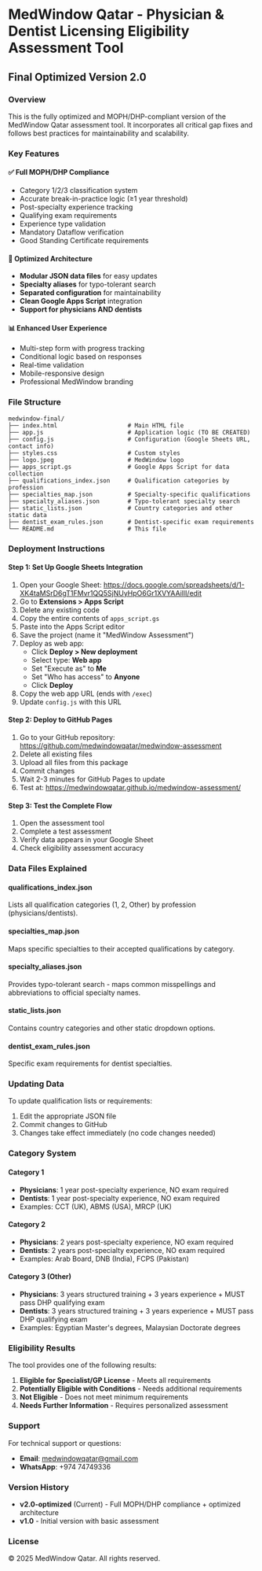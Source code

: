 # MedWindow Qatar - Physician & Dentist Licensing Eligibility Assessment Tool
## Final Optimized Version 2.0

### Overview

This is the fully optimized and MOPH/DHP-compliant version of the MedWindow Qatar assessment tool. It incorporates all critical gap fixes and follows best practices for maintainability and scalability.

### Key Features

#### ✅ Full MOPH/DHP Compliance
- Category 1/2/3 classification system
- Accurate break-in-practice logic (≥1 year threshold)
- Post-specialty experience tracking
- Qualifying exam requirements
- Experience type validation
- Mandatory Dataflow verification
- Good Standing Certificate requirements

#### 🎯 Optimized Architecture
- **Modular JSON data files** for easy updates
- **Specialty aliases** for typo-tolerant search
- **Separated configuration** for maintainability
- **Clean Google Apps Script** integration
- **Support for physicians AND dentists**

#### 📊 Enhanced User Experience
- Multi-step form with progress tracking
- Conditional logic based on responses
- Real-time validation
- Mobile-responsive design
- Professional MedWindow branding

### File Structure

```
medwindow-final/
├── index.html                    # Main HTML file
├── app.js                        # Application logic (TO BE CREATED)
├── config.js                     # Configuration (Google Sheets URL, contact info)
├── styles.css                    # Custom styles
├── logo.jpeg                     # MedWindow logo
├── apps_script.gs                # Google Apps Script for data collection
├── qualifications_index.json     # Qualification categories by profession
├── specialties_map.json          # Specialty-specific qualifications
├── specialty_aliases.json        # Typo-tolerant specialty search
├── static_lists.json             # Country categories and other static data
├── dentist_exam_rules.json       # Dentist-specific exam requirements
└── README.md                     # This file
```

### Deployment Instructions

#### Step 1: Set Up Google Sheets Integration

1. Open your Google Sheet: https://docs.google.com/spreadsheets/d/1-XK4taMSrD6gT1FMvr1QQ5SjNUyHpO6Gr1XVYAAillI/edit
2. Go to **Extensions > Apps Script**
3. Delete any existing code
4. Copy the entire contents of `apps_script.gs`
5. Paste into the Apps Script editor
6. Save the project (name it "MedWindow Assessment")
7. Deploy as web app:
   - Click **Deploy > New deployment**
   - Select type: **Web app**
   - Set "Execute as" to **Me**
   - Set "Who has access" to **Anyone**
   - Click **Deploy**
8. Copy the web app URL (ends with `/exec`)
9. Update `config.js` with this URL

#### Step 2: Deploy to GitHub Pages

1. Go to your GitHub repository: https://github.com/medwindowqatar/medwindow-assessment
2. Delete all existing files
3. Upload all files from this package
4. Commit changes
5. Wait 2-3 minutes for GitHub Pages to update
6. Test at: https://medwindowqatar.github.io/medwindow-assessment/

#### Step 3: Test the Complete Flow

1. Open the assessment tool
2. Complete a test assessment
3. Verify data appears in your Google Sheet
4. Check eligibility assessment accuracy

### Data Files Explained

#### qualifications_index.json
Lists all qualification categories (1, 2, Other) by profession (physicians/dentists).

#### specialties_map.json
Maps specific specialties to their accepted qualifications by category.

#### specialty_aliases.json
Provides typo-tolerant search - maps common misspellings and abbreviations to official specialty names.

#### static_lists.json
Contains country categories and other static dropdown options.

#### dentist_exam_rules.json
Specific exam requirements for dentist specialties.

### Updating Data

To update qualification lists or requirements:

1. Edit the appropriate JSON file
2. Commit changes to GitHub
3. Changes take effect immediately (no code changes needed)

### Category System

#### Category 1
- **Physicians**: 1 year post-specialty experience, NO exam required
- **Dentists**: 1 year post-specialty experience, NO exam required
- Examples: CCT (UK), ABMS (USA), MRCP (UK)

#### Category 2
- **Physicians**: 2 years post-specialty experience, NO exam required
- **Dentists**: 2 years post-specialty experience, NO exam required
- Examples: Arab Board, DNB (India), FCPS (Pakistan)

#### Category 3 (Other)
- **Physicians**: 3 years structured training + 3 years experience + MUST pass DHP qualifying exam
- **Dentists**: 3 years structured training + 3 years experience + MUST pass DHP qualifying exam
- Examples: Egyptian Master's degrees, Malaysian Doctorate degrees

### Eligibility Results

The tool provides one of the following results:

1. **Eligible for Specialist/GP License** - Meets all requirements
2. **Potentially Eligible with Conditions** - Needs additional requirements
3. **Not Eligible** - Does not meet minimum requirements
4. **Needs Further Information** - Requires personalized assessment

### Support

For technical support or questions:
- **Email**: medwindowqatar@gmail.com
- **WhatsApp**: +974 74749336

### Version History

- **v2.0-optimized** (Current) - Full MOPH/DHP compliance + optimized architecture
- **v1.0** - Initial version with basic assessment

### License

© 2025 MedWindow Qatar. All rights reserved.

